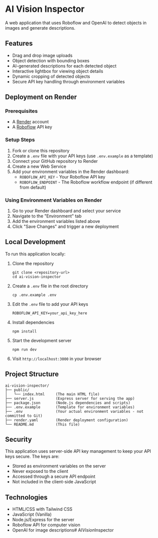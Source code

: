 # AI Vision Inspector

A web application that uses Roboflow and OpenAI to detect objects in images and generate descriptions.

## Features

- Drag and drop image uploads
- Object detection with bounding boxes
- AI-generated descriptions for each detected object
- Interactive lightbox for viewing object details
- Dynamic cropping of detected objects
- Secure API key handling through environment variables

## Deployment on Render

### Prerequisites

- A [Render](https://render.com/) account
- A [Roboflow](https://roboflow.com/) API key

### Setup Steps

1. Fork or clone this repository
2. Create a `.env` file with your API keys (use `.env.example` as a template)
3. Connect your GitHub repository to Render
4. Create a new Web Service
5. Add your environment variables in the Render dashboard:
   - `ROBOFLOW_API_KEY` - Your Roboflow API key
   - `ROBOFLOW_ENDPOINT` - The Roboflow workflow endpoint (if different from default)

### Using Environment Variables on Render

1. Go to your Render dashboard and select your service
2. Navigate to the "Environment" tab
3. Add the environment variables listed above
4. Click "Save Changes" and trigger a new deployment

## Local Development

To run this application locally:

1. Clone the repository
   ```
   git clone <repository-url>
   cd ai-vision-inspector
   ```

2. Create a `.env` file in the root directory
   ```
   cp .env.example .env
   ```

3. Edit the `.env` file to add your API keys
   ```
   ROBOFLOW_API_KEY=your_api_key_here
   ```

4. Install dependencies
   ```
   npm install
   ```

5. Start the development server
   ```
   npm run dev
   ```

6. Visit `http://localhost:3000` in your browser

## Project Structure

```
ai-vision-inspector/
├── public/
│   └── index.html     (The main HTML file)
├── server.js          (Express server for serving the app)
├── package.json       (Node.js dependencies and scripts)
├── .env.example       (Template for environment variables)
├── .env               (Your actual environment variables - not committed to Git)
├── render.yaml        (Render deployment configuration)
└── README.md          (This file)
```

## Security

This application uses server-side API key management to keep your API keys secure. The keys are:
- Stored as environment variables on the server
- Never exposed to the client
- Accessed through a secure API endpoint
- Not included in the client-side JavaScript

## Technologies

- HTML/CSS with Tailwind CSS
- JavaScript (Vanilla)
- Node.js/Express for the server
- Roboflow API for computer vision
- OpenAI for image descriptions#   A I _ V i s i o n _ I n s p e c t o r  
 